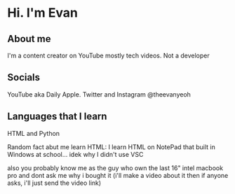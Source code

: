 # Hi. I'm Evan
## About me
I'm a content creator on YouTube mostly tech videos. Not a developer 

## Socials
YouTube aka Daily Apple. Twitter and Instagram @theevanyeoh

## Languages that I learn
HTML and Python

Random fact abut me learn HTML: I learn HTML on NotePad that built in Windows at school... idek why I didn't use VSC

also you probably know me as the guy who own the last 16" intel macbook pro and dont ask me why i bought it (i'll make a video about it then if anyone asks, i'll just send the video link)
